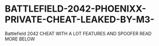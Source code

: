# BATTLEFIELD-2042-PHOENIXX-PRIVATE-CHEAT-LEAKED-BY-M3-
Battlefield 2042 CHEAT WITH A LOT FEATURES AND SPOOFER READ MORE BELOW
